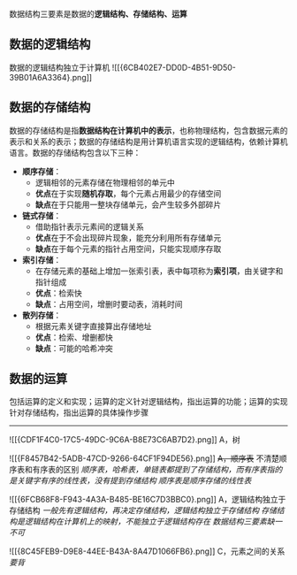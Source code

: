 
数据结构三要素是数据的**逻辑结构、存储结构、运算**
## 数据的逻辑结构

数据的逻辑结构独立于计算机
![[{6CB402E7-DD0D-4B51-9D50-39B01A6A3364}.png]]

## 数据的存储结构

数据的存储结构是指**数据结构在计算机中的表示**，也称物理结构，包含数据元素的表示和关系的表示；数据的存储结构是用计算机语言实现的逻辑结构，依赖计算机语言。数据的存储结构包含以下三种：

- **顺序存储**：
	- 逻辑相邻的元素存储在物理相邻的单元中
	- **优点**在于实现**随机存取**，每个元素占用最少的存储空间
	- **缺点**在于只能用一整块存储单元，会产生较多外部碎片
- **链式存储**：
	- 借助指针表示元素间的逻辑关系
	- **优点**在于不会出现碎片现象，能充分利用所有存储单元
	- **缺点**在于每个元素的指针占用空间，只能实现顺序存取
- **索引存储**：
	- 在存储元素的基础上增加一张索引表，表中每项称为**索引项**，由关键字和指针组成
	- **优点**：检索快
	- **缺点**：占用空间，增删时要动表，消耗时间
- **散列存储**：
	- 根据元素关键字直接算出存储地址
	- **优点**：检索、增删都快
	- **缺点**：可能的哈希冲突

## 数据的运算

包括运算的定义和实现；运算的定义针对逻辑结构，指出运算的功能；运算的实现针对存储结构，指出运算的具体操作步骤

----
![[{CDF1F4C0-17C5-49DC-9C6A-B8E73C6AB7D2}.png]]
A，树

![[{F8457B42-5ADB-47CD-9266-64CF1F94DE56}.png]]
~~A，顺序表~~
不清楚顺序表和有序表的区别
*顺序表，哈希表，单链表都提到了存储结构，而有序表指的是关键字有序的线性表，没有提到存储结构*
*顺序表是顺序存储的线性表*

![[{6FCB68F8-F943-4A3A-B485-BE16C7D3BBC0}.png]]
A，逻辑结构独立于存储结构
*一般先有逻辑结构，再决定存储结构，逻辑结构独立于存储结构*
*存储结构是逻辑结构在计算机上的映射，不能独立于逻辑结构存在*
*数据结构三要素缺一不可*

![[{8C45FEB9-D9E8-44EE-B43A-8A47D1066FB6}.png]]
C，元素之间的关系
*要背*

